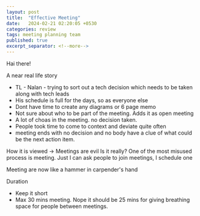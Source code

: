 ```yaml
---
layout: post
title:  "Effective Meeting"
date:   2024-02-21 02:20:05 +0530
categories: review
tags: meeting planning team
published: true
excerpt_separator: <!--more-->
---
```

Hai there!

A near real life story
- TL - Nalan - trying to sort out a tech decision which needs to be taken along with tech leads
- His schedule is full for the days, so as everyone else
- Dont have time to create any diagrams or 6 page memo
- Not sure about who to be part of the meeting. Adds it as open meeting
- A lot of choas in the meeting. no decision taken.
- People took time to come to context and deviate quite often
- meeting ends with no decision and no body have a clue of what could be the next action item.


How it is viewed -> Meetings are evil
Is it really?
One of the most misused process is meeting.
Just I can ask people to join meetings, I schedule one

Meeting are now like a hammer in carpender's hand

Duration
- Keep it short
- Max 30 mins meeting. Nope it should be 25 mins for giving breathing space for people between meetings.